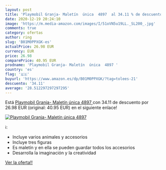 ```yaml
---
layout: post
title: 'Playmobil Granja- Maletín  única  4897  al 34.11 % de descuento'
date: 2020-12-19 20:24:10
image: 'https://m.media-amazon.com/images/I/51oVN5u19LL._SL200_.jpg'
comments: true
category: ofertas
author: ring
slug: 'B01M0PPXGK-es'
actualPrice: 26.98 EUR
currency: EUR
price: 26.98
comparePrice: 40.95 EUR
prodname: 'Playmobil Granja- Maletín  única  4897 '
country: 'es'
flag: '🇪🇸'
buyurl: 'https://www.amazon.es/dp/B01M0PPXGK/?tag=tolees-21'
descuento: '34.11'
average: '28.512297297297295'
---
```


Está [Playmobil Granja- Maletín  única  4897 ](https://www.amazon.es/dp/B01M0PPXGK/?tag=tolees-21) con 34.11 de descuento por 26.98 EUR (original: 40.95 EUR) en el siguiente enlace!

[![Playmobil Granja- Maletín  única  4897 ](https://m.media-amazon.com/images/I/51oVN5u19LL._SL200_.jpg)](https://www.amazon.es/dp/B01M0PPXGK/?tag=tolees-21)

ℹ️:

- Incluye varios animales y accesorios
- Incluye tres figuras
- Es maletín y en ella se pueden guardar todos los accesorios
- Desarrolla la imaginación y la creatividad

[Ver la oferta!!](https://www.amazon.es/dp/B01M0PPXGK/?tag=tolees-21)
